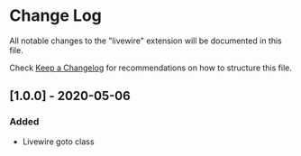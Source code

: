 # Change Log

All notable changes to the "livewire" extension will be documented in this file.

Check [Keep a Changelog](http://keepachangelog.com/) for recommendations on how to structure this file.

## [1.0.0] - 2020-05-06
### Added
- Livewire goto class